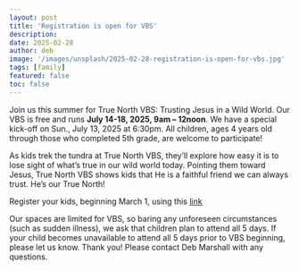 ```yaml
---
layout: post
title: 'Registration is open for VBS'
description:
date: 2025-02-28
author: deb
image: '/images/unsplash/2025-02-28-registration-is-open-for-vbs.jpg'
tags: [family]
featured: false
toc: false
---
```


Join us this summer for True North VBS: Trusting Jesus in a Wild World. Our VBS is free and runs **July 14-18, 2025, 9am – 12noon**. We have a special kick-off on Sun., July 13, 2025 at 6:30pm. All children, ages 4 years old through those who completed 5th grade, are welcome to participate! 

As kids trek the tundra at True North VBS, they’ll explore how easy it is to lose sight of what’s true in our wild world today. Pointing them toward Jesus, True North VBS shows kids that He is a faithful friend we can always trust. He’s our True North!  

Register your kids, beginning March 1, using this [link](https://uccdga.churchcenter.com/registrations/events/2772543)

Our spaces are limited for VBS, so baring any unforeseen circumstances (such as sudden illness), we ask that children plan to attend all 5 days. If your child becomes unavailable to attend all 5 days prior to VBS beginning, please let us know. Thank you! Please contact Deb Marshall with any questions.


